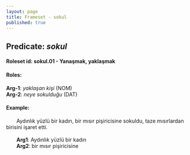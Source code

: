 ```yaml
---
layout: page
title: Frameset - sokul
published: true
---
```

<h2>Predicate: <i>sokul</i></h2>
<h4>Roleset id: sokul.01 - Yanaşmak, yaklaşmak<br>
<h4>Roles:</h4>
<b>Arg-1</b>: <i>yaklaşan kişi</i>  (NOM) <br>
<b>Arg-2</b>: <i>neye sokulduğu</i>  (DAT) <br>
<h4>Example:</h4>
&emsp;&emsp;Aydınlık yüzlü bir kadın, bir mısır pişiricisine sokuldu, taze mısırlardan birisini işaret etti.<br><br>
&emsp;&emsp;<b>Arg1</b>:  Aydınlık yüzlü bir kadın<br>
&emsp;&emsp;<b>Arg2</b>:  bir mısır pişiricisine<br>


